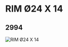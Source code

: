 # RIM Ø24 X 14
## 2994
![RIM Ø24 X 14](https://lc-www-live-s.legocdn.com/media/bricks/5/2/299401.jpg)